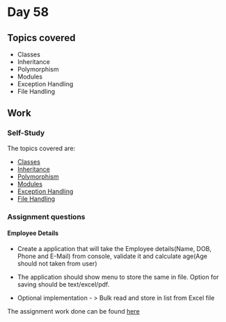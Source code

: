 # Day 58

## Topics covered

- Classes 
- Inheritance
- Polymorphism
- Modules
- Exception Handling
- File Handling

## Work

### Self-Study

The topics covered are:

- [Classes](./Learning/classes.py)
- [Inheritance](./Learning/classes.py)
- [Polymorphism](./Learning/classes.py)
- [Modules](./Learning/modules.py)
- [Exception Handling](./Learning/exception_handling.py)
- [File Handling](./Learning/file_handling.py)

### Assignment questions

#### Employee Details

- Create a application that will take the Employee details(Name, DOB, Phone and E-Mail) from console, validate it and calculate age(Age should not taken from user)

- The application should show menu to store the same in file. Option for saving should be text/excel/pdf. 

- Optional implementation - > Bulk read and store in list from Excel file


The assignment work done can be found [here](./Question/employee_details.py)
